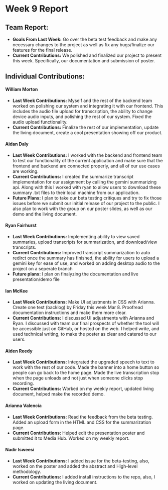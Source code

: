 # Week 9 Report

## Team Report:
- **Goals From Last Week:** Go over the beta test feedback and make any necessary changes to the project as well as fix any bugs/finalize our features for the final release.
- **Current Contributions:** We polished and finalized our project to present this week. Specifically, our documentation and submission of poster.

## Individual Contributions:
#### William Morton
- **Last Week Contributions:** Myself and the rest of the backend team worked on polishing our system and integrating it with our frontend. This includes the audio file upload for transcription, the ability to change device audio inputs, and polishing the rest of our system. Fixed the audio upload functionality.
- **Current Contributions:** Finalize the rest of our implementation, update the living document, create a cool presentation showing off our product.

#### Aidan Daly
- **Last Week Contributions:** I worked with the backend and frontend team to test our functionality of the current application and make sure that the frontend and backend are connected properly, and all of our use cases are working. 
- **Current Contributions:** I created the summarize transcript implementation for our assignment by calling the gemini summarizing api. Along with this I worked with ryan to allow users to download these summary .txt files to their local machine from our application. 
- **Future Plans:** I plan to take our beta testing critiques and try to fix those issues before we submit our initial release of our project to the public. I also plan to work with the group on our poster slides, as well as our demo and the living document. 

#### Ryan Fairhurst
- **Last Week Contributions:** Implementing ability to view saved summaries, upload transcripts for summarization, and download/view transcripts.
- **Current Contributions:** Improved transcript summarization to auto redirct once the summary has finished, the ability for users to upload a gemini key for ease of use, and worked on adding desktop audio to the project on a seperate branch
- **Future plans:** I plan on finalyzing the documentation and live presentation/demo file

#### Ian McKee
- **Last Week Contributions:** Make UI adjustments in CSS with Arianna. Create one test (backlog) by Friday this week Mar 8. Proofread documentation instructions and make them more clear.
- **Current Contributions:** I discussed UI adjustments with Arianna and Ryan. I discussed with team our final prospects of whether the tool will be accessible just on GitHub, or hosted on the web. I helped write, and used technical writing, to make the poster as clear and catered to our users.

#### Aiden Reedy
- **Last Week Contributions:** Integrated the upgraded speech to text to work with the rest of our code. Made the banner into a home button so people can go back to the home page. Made the live transcription stop when the page unloads and not just when someone clicks stop recording.
- **Current Contributions:** Worked on my weekly report, updated living document, helped make the recorded demo.

#### Arianna Valencia
- **Last Week Contributions:** Read the feedback from the beta testing. Added an upload form in the HTML and CSS for the summarization page. 
- **Current Contributions:** Helped edit the presentation poster and submitted it to Media Hub. Worked on my weekly report. 

#### Nadir Isweesi
- **Last Week Contributions:**  I added issue for the beta-testing, also, worked on the poster and added the abstract and High-level methodology.
- **Current Contributions:** I added install instructions to the repo, also, I worked on updating the living document.
